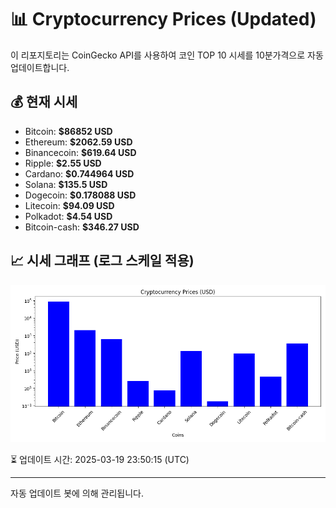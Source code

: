 
# 📊 Cryptocurrency Prices (Updated)

이 리포지토리는 CoinGecko API를 사용하여 코인 TOP 10 시세를 10분가격으로 자동 업데이트합니다.

## 💰 현재 시세
- Bitcoin: **$86852 USD**
- Ethereum: **$2062.59 USD**
- Binancecoin: **$619.64 USD**
- Ripple: **$2.55 USD**
- Cardano: **$0.744964 USD**
- Solana: **$135.5 USD**
- Dogecoin: **$0.178088 USD**
- Litecoin: **$94.09 USD**
- Polkadot: **$4.54 USD**
- Bitcoin-cash: **$346.27 USD**

## 📈 시세 그래프 (로그 스케일 적용)
![Crypto Prices](crypto_prices.png)

⏳ 업데이트 시간: 2025-03-19 23:50:15 (UTC)

---
자동 업데이트 봇에 의해 관리됩니다.
